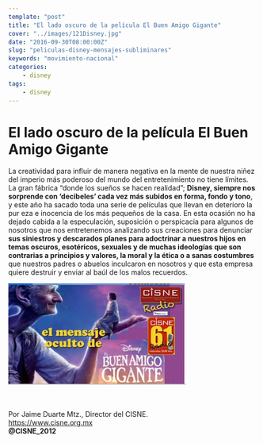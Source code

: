 ```yaml
---
template: "post"
title: "El lado oscuro de la película El Buen Amigo Gigante"
cover: "../images/121Disney.jpg"
date: "2016-09-30T08:00:00Z"
slug: "peliculas-disney-mensajes-subliminares"
keywords: "movimiento-nacional"
categories: 
    - disney
tags: 
    - disney
---
```



# El lado oscuro de la película El Buen Amigo Gigante
La creatividad para influir de manera negativa en la mente de nuestra niñez del imperio más poderoso del mundo del entretenimiento no tiene límites. La gran fábrica “donde los sueños se hacen realidad”; **Disney, siempre nos sorprende con ‘decibeles’ cada vez más subidos en forma, fondo y tono**, y este año ha sacado toda una serie de películas que llevan en deterioro la pur
eza e inocencia de los más pequeños de la casa.
En esta ocasión no ha dejado cabida a la especulación, suposición o perspicacia para algunos de nosotros que nos entretenemos analizando sus creaciones para denunciar **sus siniestros y descarados planes para adoctrinar a nuestros hijos en temas oscuros, esotéricos, sexuales y de muchas ideologías que son contrarias a principios y valores, la moral y la ética o a sanas costumbres** que nuestros padres o abuelos inculcaron en nosotros y que esta empresa quiere destruir y enviar al baúl de los malos recuerdos.

![Gigante](../images/121Disney.jpg)  

<br/><br/>
Por Jaime Duarte Mtz., Director del CISNE.  
<https://www.cisne.org.mx>  
**@CISNE_2012**